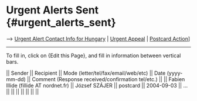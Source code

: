 # Urgent Alerts Sent {#urgent_alerts_sent}

\--\> [ Urgent Alert Contact Info for
Hungary]([LtrConsRecvHu0406Hu "wikilink") \| [ Urgent
Appeal](LtrConsSend0406En "wikilink") \| [ Postcard
Action](Postkard0407En "wikilink")\]

------------------------------------------------------------------------

To fill in, click on {Edit this Page}, and fill in information between
vertical bars.

\|\| Sender \|\| Recipient \|\| Mode (letter/tel/fax/email/web/etc) \|\|
Date (yyyy-mm-dd) \|\| Comment (Response received/confirmation tel/etc.)
\|\| \|\| Fabien Illide (fillide AT nordnet.fr) \|\| József SZÁJER \|\|
postcard \|\| 2004-09-03 \|\| \... \|\| \|\| \|\| \|\| \|\| \|\| \|\|
